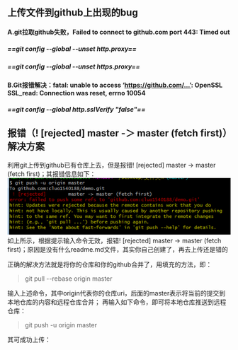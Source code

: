 ## 上传文件到github上出现的bug
#### A.git拉取github失败，Failed to connect to github.com port 443: Timed out
##### ==git config --global --unset http.proxy==
##### ==git config --global --unset https.proxy==

#### B.Git报错解决：fatal: unable to access ‘https://github.com/…’: OpenSSL SSL_read: Connection was reset, errno 10054

##### ==git config --global http.sslVerify "false"==

## 报错（! [rejected] master -＞ master (fetch first)）解决方案

利用git上传到github已有仓库上去，但是报错! [rejected] master -> master (fetch first)；其报错信息如下：
![wrong.png](../images/wrong.jpg)
如上所示，根据提示输入命令无效，报错! [rejected] master -> master (fetch first)；原因是没有什么readme.md文件，其实你自己创建了，再去上传还是错的

正确的解决方法就是将你的仓库和你的github合并了，用填充的方法，即：
> git pull --rebase origin master

输入上述命令，其中origin代表你的仓库uri，后面的master表示将当前的提交到本地仓库的内容和远程仓库合并；
再输入如下命令，即可将本地仓库推送到远程仓库：
>git push -u origin master

其可成功上传：
